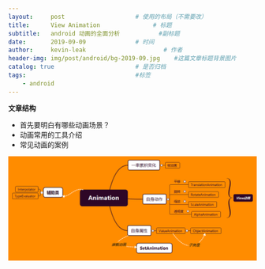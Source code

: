 ```yaml
---
layout:     post                    # 使用的布局（不需要改）
title:      View Animation               # 标题 
subtitle:   android 动画的全面分析           #副标题
date:       2019-09-09              # 时间
author:     kevin-leak                      # 作者
header-img: img/post/android/bg-2019-09.jpg    #这篇文章标题背景图片
catalog: true                       # 是否归档
tags:                               #标签
    - android
---
```


**文章结构**

- 首先要明白有哪些动画场景？
- 动画常用的工具介绍
- 常见动画的案例



<img src="../img/post/android/mind/Animation.png" />